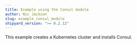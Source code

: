```yaml
---
title: Example using the Consul module
author: Nic Jackson
slug: example_consul_module
shipyard_version: ">= 0.2.12"
---
```


This example creates a Kubernetes cluster and installs Consul.
